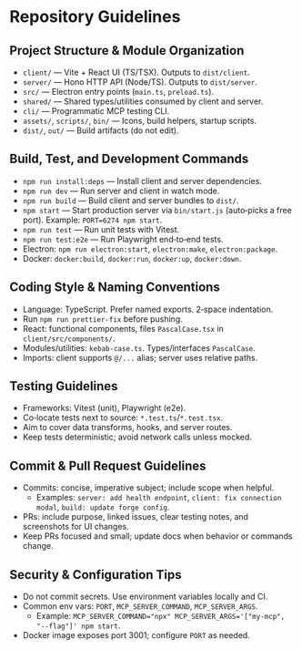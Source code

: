 # Repository Guidelines

## Project Structure & Module Organization

- `client/` — Vite + React UI (TS/TSX). Outputs to `dist/client`.
- `server/` — Hono HTTP API (Node/TS). Outputs to `dist/server`.
- `src/` — Electron entry points (`main.ts`, `preload.ts`).
- `shared/` — Shared types/utilities consumed by client and server.
- `cli/` — Programmatic MCP testing CLI.
- `assets/`, `scripts/`, `bin/` — Icons, build helpers, startup scripts.
- `dist/`, `out/` — Build artifacts (do not edit).

## Build, Test, and Development Commands

- `npm run install:deps` — Install client and server dependencies.
- `npm run dev` — Run server and client in watch mode.
- `npm run build` — Build client and server bundles to `dist/`.
- `npm start` — Start production server via `bin/start.js` (auto‑picks a free port). Example: `PORT=6274 npm start`.
- `npm run test` — Run unit tests with Vitest.
- `npm run test:e2e` — Run Playwright end‑to‑end tests.
- Electron: `npm run electron:start`, `electron:make`, `electron:package`.
- Docker: `docker:build`, `docker:run`, `docker:up`, `docker:down`.

## Coding Style & Naming Conventions

- Language: TypeScript. Prefer named exports. 2‑space indentation.
- Run `npm run prettier-fix` before pushing.
- React: functional components, files `PascalCase.tsx` in `client/src/components/`.
- Modules/utilities: `kebab-case.ts`. Types/interfaces `PascalCase`.
- Imports: client supports `@/...` alias; server uses relative paths.

## Testing Guidelines

- Frameworks: Vitest (unit), Playwright (e2e).
- Co‑locate tests next to source: `*.test.ts`/`*.test.tsx`.
- Aim to cover data transforms, hooks, and server routes.
- Keep tests deterministic; avoid network calls unless mocked.

## Commit & Pull Request Guidelines

- Commits: concise, imperative subject; include scope when helpful.
  - Examples: `server: add health endpoint`, `client: fix connection modal`, `build: update forge config`.
- PRs: include purpose, linked issues, clear testing notes, and screenshots for UI changes.
- Keep PRs focused and small; update docs when behavior or commands change.

## Security & Configuration Tips

- Do not commit secrets. Use environment variables locally and CI.
- Common env vars: `PORT`, `MCP_SERVER_COMMAND`, `MCP_SERVER_ARGS`.
  - Example: `MCP_SERVER_COMMAND="npx" MCP_SERVER_ARGS='["my-mcp", "--flag"]' npm start`.
- Docker image exposes port 3001; configure `PORT` as needed.
